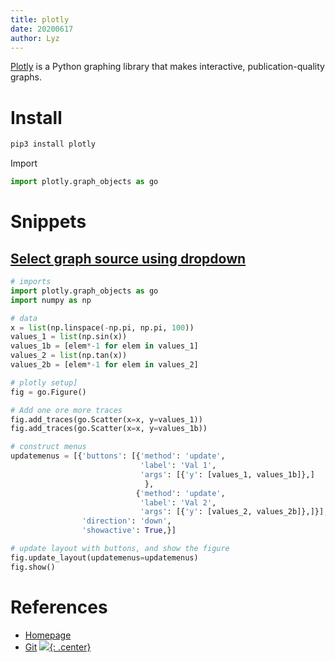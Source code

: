 ```yaml
---
title: plotly
date: 20200617
author: Lyz
---
```


[Plotly](https://plotly.com/python/) is a Python graphing library that makes
interactive, publication-quality graphs.

# Install

```bash
pip3 install plotly
```

Import

```python
import plotly.graph_objects as go
```

# Snippets

## [Select graph source using dropdown](https://stackoverflow.com/questions/46410738/plotly-how-to-select-graph-source-using-dropdown)

```python
# imports
import plotly.graph_objects as go
import numpy as np

# data
x = list(np.linspace(-np.pi, np.pi, 100))
values_1 = list(np.sin(x))
values_1b = [elem*-1 for elem in values_1]
values_2 = list(np.tan(x))
values_2b = [elem*-1 for elem in values_2]

# plotly setup]
fig = go.Figure()

# Add one ore more traces
fig.add_traces(go.Scatter(x=x, y=values_1))
fig.add_traces(go.Scatter(x=x, y=values_1b))

# construct menus
updatemenus = [{'buttons': [{'method': 'update',
                             'label': 'Val 1',
                             'args': [{'y': [values_1, values_1b]},]
                              },
                            {'method': 'update',
                             'label': 'Val 2',
                             'args': [{'y': [values_2, values_2b]},]}],
                'direction': 'down',
                'showactive': True,}]

# update layout with buttons, and show the figure
fig.update_layout(updatemenus=updatemenus)
fig.show()
```

# References

* [Homepage](https://plotly.com/python/)
* [Git](https://github.com/plotly/plotly.py)
[![](not-by-ai.svg){: .center}](https://notbyai.fyi)
